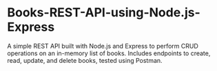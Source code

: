# Books-REST-API-using-Node.js-Express
A simple REST API built with Node.js and Express to perform CRUD operations on an in-memory list of books. Includes endpoints to create, read, update, and delete books, tested using Postman.
